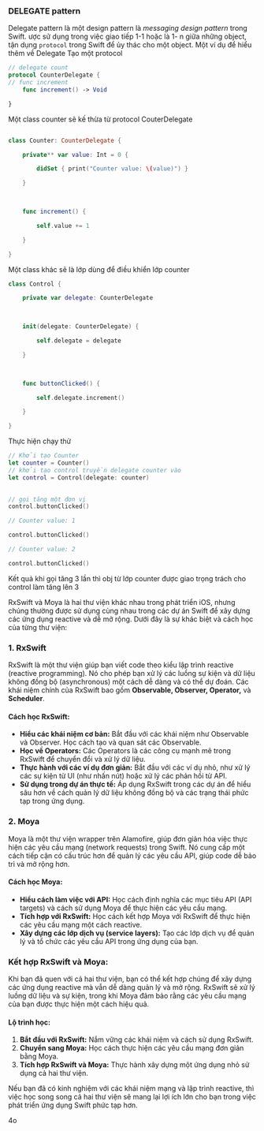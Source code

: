 ### DELEGATE pattern
Delegate pattern là một design pattern là _messaging design pattern_ trong Swift.
ược sử dụng trong việc giao tiếp 1-1 hoặc là 1- n  giữa những object, tận dụng `protocol` trong Swift để ủy thác cho một object.
Một ví dụ để hiểu thêm về Delegate
Tạo một protocol 
~~~ swift
// delegate count
protocol CounterDelegate {
// func increment
    func increment() -> Void

}
~~~

Một class counter sẽ kế thừa từ protocol CouterDelegate
~~~swift

class Counter: CounterDelegate {

    private** var value: Int = 0 {

        didSet { print("Counter value: \(value)") }

    }

  

    func increment() {

        self.value += 1

    }

}
~~~

Một class khác sẽ là lớp dùng để điều khiển lớp counter

~~~swift
class Control {

    private var delegate: CounterDelegate

  

    init(delegate: CounterDelegate) {

        self.delegate = delegate

    }

  

    func buttonClicked() {

        self.delegate.increment()

    }

}
~~~
Thực hiện chạy thử
~~~swift
// Khởi tạo Counter
let counter = Counter()
// khởi tạo control truyền delegate counter vào
let control = Control(delegate: counter)

  
// gọi tăng một đơn vị
control.buttonClicked()

// Counter value: 1

control.buttonClicked()

// Counter value: 2

control.buttonClicked()
~~~

Kết quả khi gọi tăng 3 lần thì obj từ lớp counter được giao trọng trách cho control làm tăng lên 3

RxSwift và Moya là hai thư viện khác nhau trong phát triển iOS, nhưng chúng thường được sử dụng cùng nhau trong các dự án Swift để xây dựng các ứng dụng reactive và dễ mở rộng. Dưới đây là sự khác biệt và cách học của từng thư viện:

### **1. RxSwift**

RxSwift là một thư viện giúp bạn viết code theo kiểu lập trình reactive (reactive programming). Nó cho phép bạn xử lý các luồng sự kiện và dữ liệu không đồng bộ (asynchronous) một cách dễ dàng và có thể dự đoán. Các khái niệm chính của RxSwift bao gồm **Observable, Observer, Operator,** và **Scheduler**.

#### **Cách học RxSwift:**

- **Hiểu các khái niệm cơ bản:** Bắt đầu với các khái niệm như Observable và Observer. Học cách tạo và quan sát các Observable.
- **Học về Operators:** Các Operators là các công cụ mạnh mẽ trong RxSwift để chuyển đổi và xử lý dữ liệu.
- **Thực hành với các ví dụ đơn giản:** Bắt đầu với các ví dụ nhỏ, như xử lý các sự kiện từ UI (như nhấn nút) hoặc xử lý các phản hồi từ API.
- **Sử dụng trong dự án thực tế:** Áp dụng RxSwift trong các dự án để hiểu sâu hơn về cách quản lý dữ liệu không đồng bộ và các trạng thái phức tạp trong ứng dụng.

### **2. Moya**

Moya là một thư viện wrapper trên Alamofire, giúp đơn giản hóa việc thực hiện các yêu cầu mạng (network requests) trong Swift. Nó cung cấp một cách tiếp cận có cấu trúc hơn để quản lý các yêu cầu API, giúp code dễ bảo trì và mở rộng hơn.

#### **Cách học Moya:**

- **Hiểu cách làm việc với API:** Học cách định nghĩa các mục tiêu API (API targets) và cách sử dụng Moya để thực hiện các yêu cầu mạng.
- **Tích hợp với RxSwift:** Học cách kết hợp Moya với RxSwift để thực hiện các yêu cầu mạng một cách reactive.
- **Xây dựng các lớp dịch vụ (service layers):** Tạo các lớp dịch vụ để quản lý và tổ chức các yêu cầu API trong ứng dụng của bạn.

### **Kết hợp RxSwift và Moya:**

Khi bạn đã quen với cả hai thư viện, bạn có thể kết hợp chúng để xây dựng các ứng dụng reactive mà vẫn dễ dàng quản lý và mở rộng. RxSwift sẽ xử lý luồng dữ liệu và sự kiện, trong khi Moya đảm bảo rằng các yêu cầu mạng của bạn được thực hiện một cách hiệu quả.

#### **Lộ trình học:**

1. **Bắt đầu với RxSwift:** Nắm vững các khái niệm và cách sử dụng RxSwift.
2. **Chuyển sang Moya:** Học cách thực hiện các yêu cầu mạng đơn giản bằng Moya.
3. **Tích hợp RxSwift và Moya:** Thực hành xây dựng một ứng dụng nhỏ sử dụng cả hai thư viện.

Nếu bạn đã có kinh nghiệm với các khái niệm mạng và lập trình reactive, thì việc học song song cả hai thư viện sẽ mang lại lợi ích lớn cho bạn trong việc phát triển ứng dụng Swift phức tạp hơn.

4o